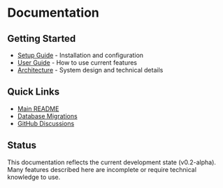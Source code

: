 # Documentation

## Getting Started

- [Setup Guide](setup.md) - Installation and configuration
- [User Guide](user-guide.md) - How to use current features
- [Architecture](architecture.md) - System design and technical details

## Quick Links

- [Main README](../README.md)
- [Database Migrations](../migrations/)
- [GitHub Discussions](https://github.com/recogdavid/ai-cycling-coach/discussions)

## Status

This documentation reflects the current development state (v0.2-alpha). Many features described here are incomplete or require technical knowledge to use.
